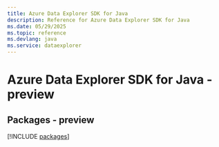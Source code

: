 ```yaml
---
title: Azure Data Explorer SDK for Java
description: Reference for Azure Data Explorer SDK for Java
ms.date: 05/29/2025
ms.topic: reference
ms.devlang: java
ms.service: dataexplorer
---
```

# Azure Data Explorer SDK for Java - preview
## Packages - preview
[!INCLUDE [packages](data-explorer-index.md)]